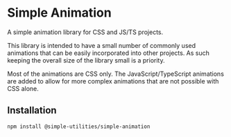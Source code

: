 # Simple Animation

A simple animation library for CSS and JS/TS projects. 

This library is intended to have a small number of commonly used animations that can be easily incorporated into other projects. As such keeping the overall size of the library small is a priority.

Most of the animations are CSS only. The JavaScript/TypeScript animations are added to allow for more complex animations that are not possible with CSS alone.

## Installation

```bash
npm install @simple-utilities/simple-animation
```
